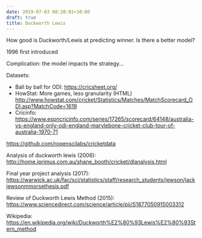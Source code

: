 ```yaml
---
date: 2019-07-03 08:20:01+10:00
draft: true
title: Duckworth Lewis
---
```


How good is Duckworth/Lewis at predicting winner. Is there a better model?

1996 first introduced

Complication: the model impacts the strategy...


Datasets:
- Ball by ball for ODI: https://cricsheet.org/
- HowStat: More games, less granularity (HTML) http://www.howstat.com/cricket/Statistics/Matches/MatchScorecard_ODI.asp?MatchCode=1619
- Cricinfo: https://www.espncricinfo.com/series/17265/scorecard/64148/australia-vs-england-only-odi-england-marylebone-cricket-club-tour-of-australia-1970-71

https://github.com/ropenscilabs/cricketdata

Analysis of duckworth lewis (2006): http://home.iprimus.com.au/shane_booth/cricket/dlanalysis.html

Final year project analysis (2017): https://warwick.ac.uk/fac/sci/statistics/staff/research_students/jewson/jackjewsonmmorsethesis.pdf

Review of Duckworth Lewis Method (2015): https://www.sciencedirect.com/science/article/pii/S1877050915003312


Wikipedia: https://en.wikipedia.org/wiki/Duckworth%E2%80%93Lewis%E2%80%93Stern_method